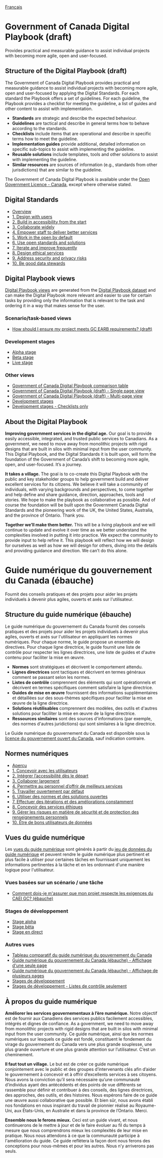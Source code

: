 <!-- markdownlint-disable MD041 -->
[Français](#user-content-guide-numérique-du-gouvernement-du-canada-ébauche)
<!-- markdownlint-enable MD041 -->

# Government of Canada Digital Playbook (draft)

Provides practical and measurable guidance to assist individual projects with becoming more agile, open and user-focused.

## Structure of the Digital Playbook (draft)

The Government of Canada Digital Playbook provides practical and measurable guidance to assist individual projects with becoming more agile, open and user-focused by applying the Digital Standards. For each standard the Playbook offers a set of guidelines. For each guideline, the Playbook provides a checklist for meeting the guideline, a list of guides and other content to assist with implementation.

- **Standards** are strategic and describe the expected behaviour.
- **Guidelines** are tactical and describe in general terms how to behave according to the standards.
- **Checklists** include items that are operational and describe in specific terms how to meet the guideline.
- **Implementation guides** provide additional, detailed information on specific sub-topics to assist with implementing the guideline.
- **Reusable solutions** include templates, tools and other solutions to assist with implementing the guideline.
- **Similar resources** are sources of information (e.g., standards from other jurisdictions) that are similar to the guideline.

The Government of Canada Digital Playbook is available under the [Open Government Licence - Canada](http://open.canada.ca/en/open-government-licence-canada), except where otherwise stated.

## Digital Standards

- [Overview](https://canada-ca.github.io/digital-playbook-guide-numerique/en/overview.html)
- [1. Design with users](https://canada-ca.github.io/digital-playbook-guide-numerique/en/1-design-with-users.html)
- [2. Build in accessibility from the start](https://canada-ca.github.io/digital-playbook-guide-numerique/en/2-build-in-accessibility-from-start.html)
- [3. Collaborate widely](https://canada-ca.github.io/digital-playbook-guide-numerique/en/3-collaborate-widely.html)
- [4. Empower staff to deliver better services](https://canada-ca.github.io/digital-playbook-guide-numerique/en/4-empower-staff-deliver-better-services.html)
- [5. Work in the open by default](https://canada-ca.github.io/digital-playbook-guide-numerique/en/5-work-in-open-by-default.html)
- [6. Use open standards and solutions](https://canada-ca.github.io/digital-playbook-guide-numerique/en/6-use-open-standards-solutions.html)
- [7. Iterate and improve frequently](https://canada-ca.github.io/digital-playbook-guide-numerique/en/7-iterate-improve-frequently.html)
- [8. Design ethical services](https://canada-ca.github.io/digital-playbook-guide-numerique/en/8-design-ethical-services.html)
- [9. Address security and privacy risks](https://canada-ca.github.io/digital-playbook-guide-numerique/en/9-address-security-privacy-risks.html)
- [10. Be good data stewards](https://canada-ca.github.io/digital-playbook-guide-numerique/en/10-be-good-data-stewards.html)

## Digital Playbook views

[Digital Playbook views](https://canada-ca.github.io/digital-playbook-guide-numerique/docs/en/views.html) are generated from the [Digital Playbook dataset](https://github.com/canada-ca/digital-playbook-guide-numerique/blob/master/_data/playbook.json) and can make the Digital Playbook more relevant and easier to use for certain tasks by providing only the information that is relevant to the task and ordering it in a way that makes sense for the user.

### Scenario/task-based views

- [How should I ensure my project meets GC EARB requirements? (draft)](https://canada-ca.github.io/digital-playbook-guide-numerique/views-vues/gc-earb-ceai/en/gc-earb.html)

### Development stages

- [Alpha stage](https://canada-ca.github.io/digital-playbook-guide-numerique/views-vues/dev-stages/en/alpha.html)
- [Beta stage](https://canada-ca.github.io/digital-playbook-guide-numerique/views-vues/dev-stages/en/beta.html)
- [Live stage](https://canada-ca.github.io/digital-playbook-guide-numerique/views-vues/dev-stages/en/live.html)

### Other views

- [Government of Canada Digital Playbook comparison table](https://canada-ca.github.io/digital-playbook-guide-numerique/views-vues/comparison-comparatif/en/gc-digital-playbook-comparison-table.html)
- [Government of Canada Digital Playbook (draft) - Single page view](https://canada-ca.github.io/digital-playbook-guide-numerique/views-vues/single-page-seule/en/digital-playbook.html)
- [Government of Canada Digital Playbook (draft) - Multi-page view](https://canada-ca.github.io/digital-playbook-guide-numerique/views-vues/standards-normes/en/overview.html)
- [Development stages](https://canada-ca.github.io/digital-playbook-guide-numerique/views-vues/dev-stages/en/dev-stages.html)
- [Development stages - Checklists only](https://canada-ca.github.io/digital-playbook-guide-numerique/views-vues/dev-stages/en/dev-stages-checklists-only.html)

## About the Digital Playbook

**Improving government services in the digital age.** Our goal is to provide easily accessible, integrated, and trusted public services to Canadians. As a government, we need to move away from monolithic projects with rigid designs that are built in silos with minimal input from the user community. This Digital Playbook, and the Digital Standards it is built upon, will form the foundation of the Government of Canada’s shift to becoming more agile, open, and user-focused. It’s a journey.

**It takes a village.** The goal is to co-create this Digital Playbook with the public and key stakeholder groups to help government build and deliver excellent services for its citizens. We believe it will take a community of individuals, with varying backgrounds and perspectives, to come together and help define and share guidance, direction, approaches, tools and stories. We hope to make the playbook as collaborative as possible. And of course the foundation will be built upon the Government Canada Digital Standards and the pioneering work of the UK, the United States, Australia, and the province of Ontario. Thank you.

**Together we’ll make them better.** This will be a living playbook and we will continue to update and evolve it over time as we better understand the complexities involved in putting it into practice. We expect the community to provide input to help refine it. This playbook will reflect how we will design for ourselves as well as how we will design for others, diving into the details and providing guidance and direction. We can’t do this alone.

# Guide numérique du gouvernement du Canada (ébauche)

Fournit des conseils pratiques et des projets pour aider les projets individuels à devenir plus agiles, ouverts et axés sur l'utilisateur.

## Structure du guide numérique (ébauche)

Le guide numérique du gouvernement du Canada fournit des conseils pratiques et des projets pour aider les projets individuels à devenir plus agiles, ouverts et axés sur l'utilisateur en appliquant les normes numériques. Pour chaque norme, le guide propose un ensemble de directives. Pour chaque ligne directrice, le guide fournit une liste de contrôle pour respecter les lignes directrices, une liste de guides et d'autre contenu pour faciliter la mise en œuvre.

- **Normes** sont stratégiques et décrivent le comportement attendu.
- **Lignes directrices** sont tactiques et décrivent en termes généraux comment se passant selon les normes.
- **Listes de contrôle** comprennent des éléments qui sont opérationnels et décrivent en termes spécifiques comment satisfaire la ligne directrice.
- **Guides de mise en œuvre** fournissent des informations supplémentaires et détaillées sur des sous-thèmes spécifiques pour faciliter la mise en œuvre de la ligne directrice.
- **Solutions réutilisables** comprennent des modèles, des outils et d'autres solutions pour faciliter la mise en œuvre de la ligne directrice.
- **Ressources similaires** sont des sources d'informations (par exemple, des normes d'autres juridictions) qui sont similaires à la ligne directrice.

Le Guide numérique du gouvernement du Canada est disponible sous la [licence du gouvernement ouvert du Canada](https://ouvert.canada.ca/fr/licence-du-gouvernement-ouvert-canada), sauf indication contraire.

## Normes numériques

- [Aperçu](https://canada-ca.github.io/digital-playbook-guide-numerique/fr/apercu.html)
- [1. Concevoir avec les utilisateurs](https://canada-ca.github.io/digital-playbook-guide-numerique/fr/1-concevoir-avec-utilisateurs.html)
- [2. Intégrer l’accessibilité dès le départ](https://canada-ca.github.io/digital-playbook-guide-numerique/fr/2-integrer-accessibilite-des-depart.html)
- [3. Collaborer largement](https://canada-ca.github.io/digital-playbook-guide-numerique/fr/3-collaborer-largement.html)
- [4. Permettre au personnel d’offrir de meilleurs services](https://canada-ca.github.io/digital-playbook-guide-numerique/fr/4-permettre-personnel-offrir-meilleurs-services.html)
- [5. Travailler ouvertement par défaut](https://canada-ca.github.io/digital-playbook-guide-numerique/fr/5-travailler-ouvertement-par-defaut.html)
- [6. Utiliser des normes et des solutions ouvertes](https://canada-ca.github.io/digital-playbook-guide-numerique/fr/6-utiliser-normes-solutions-ouvertes.html)
- [7. Effectuer des itérations et des améliorations constamment](https://canada-ca.github.io/digital-playbook-guide-numerique/fr/7-effectuer-iterations-ameliorations-constamment.html)
- [8. Concevoir des services éthiques](https://canada-ca.github.io/digital-playbook-guide-numerique/fr/8-concevoir-services-ethiques.html)
- [9. Gérer les risques en matière de sécurité et de protection des renseignements personnels](https://canada-ca.github.io/digital-playbook-guide-numerique/fr/9-gerer-risques-matiere-securite-protection-renseignements-personnels.html)
- [10. Être de bons utilisateurs de données](https://canada-ca.github.io/digital-playbook-guide-numerique/fr/10-etre-bons-utilisateurs-donnees.html)

## Vues du guide numérique

Les [vues du guide numérique](https://canada-ca.github.io/digital-playbook-guide-numerique/docs/fr/vues.html) sont générés à partir du [jeu de données du guide numérique](https://github.com/canada-ca/digital-playbook-guide-numerique/blob/master/_data/guide.json) et peuvent rendre le guide numérique plus pertinent et plus facile à utiliser pour certaines tâches en fournissant uniquement les informations pertinentes à la tâche et en les ordonnant d'une manière logique pour l'utilisateur.

### Vues basées sur un scénario / une tâche

- [Comment dois-je m'assurer que mon projet respecte les exigences du CAEI GC? (ébauche)](https://canada-ca.github.io/digital-playbook-guide-numerique/views-vues/gc-earb-ceai/fr/ceai-gc.html)

### Stages de développement

- [Stage alpha](https://canada-ca.github.io/digital-playbook-guide-numerique/views-vues/dev-stages/fr/alpha.html)
- [Stage bêta](https://canada-ca.github.io/digital-playbook-guide-numerique/views-vues/dev-stages/fr/beta.html)
- [Stage en direct](https://canada-ca.github.io/digital-playbook-guide-numerique/views-vues/dev-stages/fr/en-direct.html)

### Autres vues

- [Tableau comparatif du guide numérique du gouvernement du Canada](https://canada-ca.github.io/digital-playbook-guide-numerique/views-vues/comparison-comparatif/fr/tableau-comparatif-guide-numerique-gc.html)
- [Guide numérique du gouvernement du Canada (ébauche) - Affichage d'une seule page](https://canada-ca.github.io/digital-playbook-guide-numerique/views-vues/single-page-seule/fr/guide-numerique.html)
- [Guide numérique du gouvernement du Canada (ébauche) - Affichage de plusieurs pages](https://canada-ca.github.io/digital-playbook-guide-numerique/views-vues/standards-normes/fr/apercu.html)
- [Stages de développement](https://canada-ca.github.io/digital-playbook-guide-numerique/views-vues/dev-stages/fr/stages-developpement.html)
- [Stages de développement - Listes de contrôle seulement](https://canada-ca.github.io/digital-playbook-guide-numerique/views-vues/dev-stages/fr/stages-developpement-listes-controle-seulement.html)

## À propos du guide numérique

**Améliorer les services gouvernementaux à l’ère numérique.** Notre objectif est de fournir aux Canadiens des services publics facilement accessibles, intégrés et dignes de confiance. As a government, we need to move away from monolithic projects with rigid designs that are built in silos with minimal input from the user community. Ce guide numérique, ainsi que les normes numériques sur lesquels ce guide est fondé, constituent le fondement du virage du gouvernement du Canada vers une plus grande souplesse, une plus grande ouverture et une plus grande attention sur l’utilisateur. C’est un cheminement.

**Il faut tout un village.** Le but est de créer ce guide numérique conjointement avec le public et des groupes d’intervenants clés afin d’aider le gouvernement à concevoir et à offrir d’excellents services à ses citoyens. Nous avons la conviction qu’il sera nécessaire qu’une communauté d’individus ayant des antécédents et des points de vue différents se rassemble pour définir et contribuer à des conseils, des lignes directrices, des approches, des outils, et des histoires. Nous espérons faire de ce guide une œuvre aussi collaborative que possible. Et bien sûr, nous avons établi nos fondations en nous inspirant du travail de pionnier réalisé au Royaume-Uni, aux États-Unis, en Australie et dans la province de l’Ontario. Merci.

**Ensemble nous le ferons mieux.** Ceci est un guide vivant, et nous continuerons de le mettre à jour et de le faire évoluer au fil du temps à mesure que nous comprendrons mieux les complexités de leur mise en pratique. Nous nous attendons à ce que la communauté participe à l'amélioration du guide. Ce guide reflètera la façon dont nous ferons des conceptions pour nous-mêmes et pour les autres. Nous n’y arriverons pas seuls.
